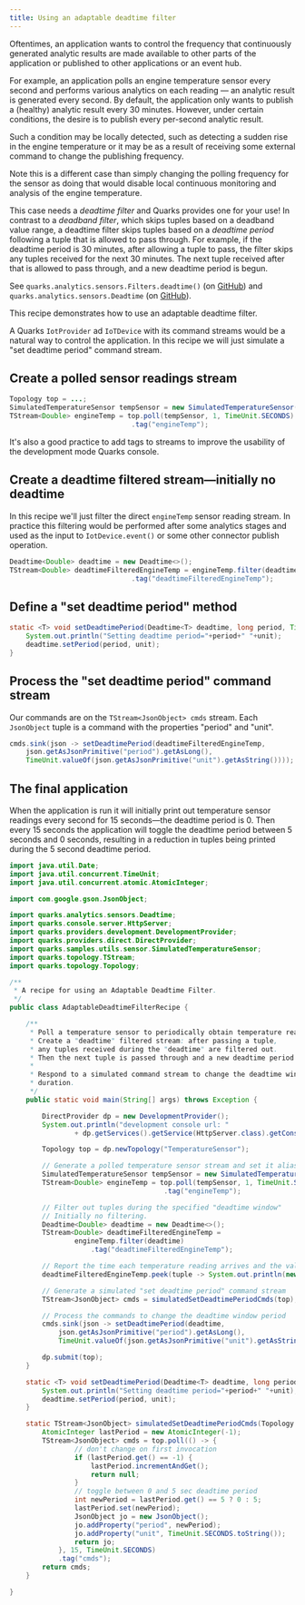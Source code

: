 ```yaml
---
title: Using an adaptable deadtime filter
---
```


Oftentimes, an application wants to control the frequency that continuously generated analytic results are made available to other parts of the application or published to other applications or an event hub.

For example, an application polls an engine temperature sensor every second and performs various analytics on each reading &mdash; an analytic result is generated every second. By default, the application only wants to publish a (healthy) analytic result every 30 minutes. However, under certain conditions, the desire is to publish every per-second analytic result.

Such a condition may be locally detected, such as detecting a sudden rise in the engine temperature or it may be as a result of receiving some external command to change the publishing frequency.

Note this is a different case than simply changing the polling frequency for the sensor as doing that would disable local continuous monitoring and analysis of the engine temperature.

This case needs a *deadtime filter* and Quarks provides one for your use! In contrast to a *deadband filter*, which skips tuples based on a deadband value range, a deadtime filter skips tuples based on a *deadtime period* following a tuple that is allowed to pass through. For example, if the deadtime period is 30 minutes, after allowing a tuple to pass, the filter skips any tuples received for the next 30 minutes. The next tuple received after that is allowed to pass through, and a new deadtime period is begun.

See `quarks.analytics.sensors.Filters.deadtime()` (on [GitHub](https://github.com/apache/incubator-quarks/blob/master/analytics/sensors/src/main/java/quarks/analytics/sensors/Filters.java)) and `quarks.analytics.sensors.Deadtime` (on [GitHub](https://github.com/apache/incubator-quarks/blob/master/analytics/sensors/src/main/java/quarks/analytics/sensors/Deadtime.java)).

This recipe demonstrates how to use an adaptable deadtime filter.

A Quarks `IotProvider` ad `IoTDevice` with its command streams would be a natural way to control the application. In this recipe we will just simulate a "set deadtime period" command stream.

## Create a polled sensor readings stream

```java
Topology top = ...;
SimulatedTemperatureSensor tempSensor = new SimulatedTemperatureSensor();
TStream<Double> engineTemp = top.poll(tempSensor, 1, TimeUnit.SECONDS)
                              .tag("engineTemp");
```

It's also a good practice to add tags to streams to improve the usability of the development mode Quarks console.

## Create a deadtime filtered stream&mdash;initially no deadtime

In this recipe we'll just filter the direct ``engineTemp`` sensor reading stream. In practice this filtering would be performed after some analytics stages and used as the input to ``IotDevice.event()`` or some other connector publish operation.

```java
Deadtime<Double> deadtime = new Deadtime<>();
TStream<Double> deadtimeFilteredEngineTemp = engineTemp.filter(deadtime)
                              .tag("deadtimeFilteredEngineTemp");
```

## Define a "set deadtime period" method

```java
static <T> void setDeadtimePeriod(Deadtime<T> deadtime, long period, TimeUnit unit) {
    System.out.println("Setting deadtime period="+period+" "+unit);
    deadtime.setPeriod(period, unit);
}
```

## Process the "set deadtime period" command stream

Our commands are on the ``TStream<JsonObject> cmds`` stream. Each ``JsonObject`` tuple is a command with the properties "period" and "unit".

```java
cmds.sink(json -> setDeadtimePeriod(deadtimeFilteredEngineTemp,
    json.getAsJsonPrimitive("period").getAsLong(),
    TimeUnit.valueOf(json.getAsJsonPrimitive("unit").getAsString())));
```

## The final application

When the application is run it will initially print out temperature sensor readings every second for 15 seconds&mdash;the deadtime period is 0. Then every 15 seconds the application will toggle the deadtime period between 5 seconds and 0 seconds, resulting in a reduction in tuples being printed during the 5 second deadtime period.

```java
import java.util.Date;
import java.util.concurrent.TimeUnit;
import java.util.concurrent.atomic.AtomicInteger;

import com.google.gson.JsonObject;

import quarks.analytics.sensors.Deadtime;
import quarks.console.server.HttpServer;
import quarks.providers.development.DevelopmentProvider;
import quarks.providers.direct.DirectProvider;
import quarks.samples.utils.sensor.SimulatedTemperatureSensor;
import quarks.topology.TStream;
import quarks.topology.Topology;

/**
 * A recipe for using an Adaptable Deadtime Filter.
 */
public class AdaptableDeadtimeFilterRecipe {

    /**
     * Poll a temperature sensor to periodically obtain temperature readings.
     * Create a "deadtime" filtered stream: after passing a tuple,
     * any tuples received during the "deadtime" are filtered out.
     * Then the next tuple is passed through and a new deadtime period begun.
     *
     * Respond to a simulated command stream to change the deadtime window
     * duration.
     */
    public static void main(String[] args) throws Exception {

        DirectProvider dp = new DevelopmentProvider();
        System.out.println("development console url: "
                + dp.getServices().getService(HttpServer.class).getConsoleUrl());

        Topology top = dp.newTopology("TemperatureSensor");

        // Generate a polled temperature sensor stream and set it alias
        SimulatedTemperatureSensor tempSensor = new SimulatedTemperatureSensor();
        TStream<Double> engineTemp = top.poll(tempSensor, 1, TimeUnit.SECONDS)
                                      .tag("engineTemp");

        // Filter out tuples during the specified "deadtime window"
        // Initially no filtering.
        Deadtime<Double> deadtime = new Deadtime<>();
        TStream<Double> deadtimeFilteredEngineTemp =
                engineTemp.filter(deadtime)
                    .tag("deadtimeFilteredEngineTemp");

        // Report the time each temperature reading arrives and the value
        deadtimeFilteredEngineTemp.peek(tuple -> System.out.println(new Date() + " temp=" + tuple));

        // Generate a simulated "set deadtime period" command stream
        TStream<JsonObject> cmds = simulatedSetDeadtimePeriodCmds(top);

        // Process the commands to change the deadtime window period
        cmds.sink(json -> setDeadtimePeriod(deadtime,
            json.getAsJsonPrimitive("period").getAsLong(),
            TimeUnit.valueOf(json.getAsJsonPrimitive("unit").getAsString())));

        dp.submit(top);
    }

    static <T> void setDeadtimePeriod(Deadtime<T> deadtime, long period, TimeUnit unit) {
        System.out.println("Setting deadtime period="+period+" "+unit);
        deadtime.setPeriod(period, unit);
    }

    static TStream<JsonObject> simulatedSetDeadtimePeriodCmds(Topology top) {
        AtomicInteger lastPeriod = new AtomicInteger(-1);
        TStream<JsonObject> cmds = top.poll(() -> {
                // don't change on first invocation
                if (lastPeriod.get() == -1) {
                    lastPeriod.incrementAndGet();
                    return null;
                }
                // toggle between 0 and 5 sec deadtime period
                int newPeriod = lastPeriod.get() == 5 ? 0 : 5;
                lastPeriod.set(newPeriod);
                JsonObject jo = new JsonObject();
                jo.addProperty("period", newPeriod);
                jo.addProperty("unit", TimeUnit.SECONDS.toString());
                return jo;
            }, 15, TimeUnit.SECONDS)
            .tag("cmds");
        return cmds;
    }

}
```
